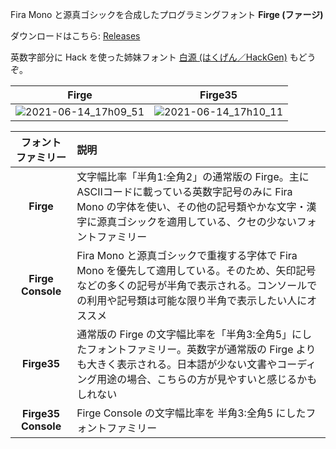 Fira Mono と源真ゴシックを合成したプログラミングフォント **Firge (ファージ)**

ダウンロードはこちら: [Releases](https://github.com/yuru7/Firge/releases)

英数字部分に Hack を使った姉妹フォント [白源 \(はくげん／HackGen\)](https://github.com/yuru7/HackGen) もどうぞ。

|Firge|Firge35|
|:---:|:---:|
|![2021-06-14_17h09_51](https://user-images.githubusercontent.com/13458509/121860146-87c82880-cd33-11eb-8c8a-3838ec926d69.png)|![2021-06-14_17h10_11](https://user-images.githubusercontent.com/13458509/121860153-8991ec00-cd33-11eb-90be-3fd23b407d0c.png)|

|**フォント ファミリー**|**説明**|
|:------------:|:---|
|**Firge**|文字幅比率「半角1:全角2」の通常版の Firge。主にASCIIコードに載っている英数字記号のみに Fira Mono の字体を使い、その他の記号類やかな文字・漢字に源真ゴシックを適用している、クセの少ないフォントファミリー|
|**Firge Console**|Fira Mono と源真ゴシックで重複する字体で Fira Mono を優先して適用している。そのため、矢印記号などの多くの記号が半角で表示される。コンソールでの利用や記号類は可能な限り半角で表示したい人にオススメ|
|**Firge35**|通常版の Firge の文字幅比率を「半角3:全角5」にしたフォントファミリー。英数字が通常版の Firge よりも大きく表示される。日本語が少ない文書やコーディング用途の場合、こちらの方が見やすいと感じるかもしれない|
|**Firge35 Console**|Firge Console  の文字幅比率を 半角3:全角5 にしたフォントファミリー|
